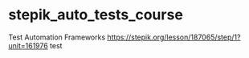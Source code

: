 # stepik_auto_tests_course
Test Automation Frameworks
https://stepik.org/lesson/187065/step/1?unit=161976
test